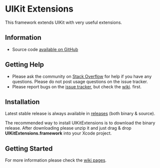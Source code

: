 # UIKit Extensions

This framework extends UIKit with very useful extensions.

## Information

* Source code [available on GitHub](https://github.com/MobileToolkit/UIKitExtensions)

## Getting Help

* Please ask the community on [Stack Overflow](http://stackoverflow.com/) for help if you have any questions. Please do not post usage questions on the issue tracker.
* Please report bugs on the [issue tracker](https://github.com/MobileToolkit/UIKitExtensions/issues), but check the [wiki](https://github.com/MobileToolkit/UIKitExtensions/wiki). first.

## Installation

Latest stable release is always available in [releases](https://github.com/MobileToolkit/UIKitExtensions/releases) (both binary & source).

The recommended way to install UIKitExtensions is to download the binary release.
After downloading please unzip it and just drag & drop **UIKitExtensions.framework** into your Xcode project.

## Getting Started

For more information please check the [wiki pages](https://github.com/MobileToolkit/UIKitExtensions/wiki).
